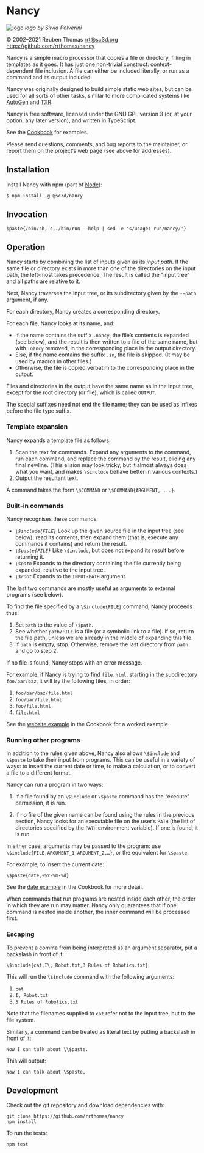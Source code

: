 # Nancy

![logo](logo/nancy-small.png) _logo by Silvia Polverini_

© 2002–2021 Reuben Thomas <rrt@sc3d.org>  
<https://github.com/rrthomas/nancy>

Nancy is a simple macro processor that copies a file or directory, filling
in templates as it goes. It has just one non-trivial construct:
context-dependent file inclusion. A file can either be included literally,
or run as a command and its output included.

Nancy was originally designed to build simple static web sites, but can be
used for all sorts of other tasks, similar to more complicated systems like
[AutoGen] and [TXR].

[AutoGen]: http://autogen.sourceforge.net
[TXR]: http://www.nongnu.org/txr

Nancy is free software, licensed under the GNU GPL version 3 (or, at your
option, any later version), and written in TypeScript.

See the [Cookbook](Cookbook.md) for examples.

Please send questions, comments, and bug reports to the maintainer, or
report them on the project’s web page (see above for addresses).

## Installation

Install Nancy with npm (part of [Node](https://nodejs.org/en/)):

```
$ npm install -g @sc3d/nancy
```

## Invocation

```
$paste{/bin/sh,-c,./bin/run --help | sed -e 's/usage: run/nancy/'}
```

## Operation <a name="operation"></a>

Nancy starts by combining the list of inputs given as its _input path_. If
the same file or directory exists in more than one of the directories on the
input path, the left-most takes precedence. The result is called the "input
tree" and all paths are relative to it.

Next, Nancy traverses the input tree, or its subdirectory given by the `--path`
argument, if any.

For each directory, Nancy creates a corresponding directory.

For each file, Nancy looks at its name, and:

+ If the name contains the suffix `.nancy`, the file’s contents is expanded
  (see below), and the result is then written to a file of the same name,
  but with `.nancy` removed, in the corresponding place in the output
  directory.
+ Else, if the name contains the suffix `.in`, the file is skipped. (It may
  be used by macros in other files.)
+ Otherwise, the file is copied verbatim to the corresponding place in the
  output.

Files and directories in the output have the same name as in the input tree,
except for the root directory (or file), which is called `OUTPUT`.

The special suffixes need not end the file name; they can be used as infixes
before the file type suffix.

### Template expansion

Nancy expands a template file as follows:

1. Scan the text for commands. Expand any arguments to the command, run each
   command, and replace the command by the result, eliding any final newline.
   (This elision may look tricky, but it almost always does what you want, and
   makes `\$include` behave better in various contexts.)
2. Output the resultant text.

A command takes the form `\$COMMAND` or `\$COMMAND{ARGUMENT, ...}`.

### Built-in commands

Nancy recognises these commands:

* *`\$include{FILE}`* Look up the given source file in the input tree (see
  below); read its contents, then expand them (that is, execute any commands it
  contains) and return the result.
* *`\$paste{FILE}`* Like `\$include`, but does not expand its result before
  returning it.
* *`\$path`* Expands to the directory containing the file currently being
  expanded, relative to the input tree.
* *`\$root`* Expands to the `INPUT-PATH` argument.

The last two commands are mostly useful as arguments to external programs (see
below).

To find the file specified by a `\$include{FILE}` command, Nancy proceeds
thus:

1. Set `path` to the value of `\$path`.
2. See whether `path/FILE` is a file (or a symbolic link to a file). If so,
   return the file path, unless we are already in the middle of expanding
   this file.
3. If `path` is empty, stop. Otherwise, remove the last directory from `path`
   and go to step 2.

If no file is found, Nancy stops with an error message.

For example, if Nancy is trying to find `file.html`, starting in the
subdirectory `foo/bar/baz`, it will try the following files, in order:

1. `foo/bar/baz/file.html`
2. `foo/bar/file.html`
3. `foo/file.html`
4. `file.html`

See the [website example](Cookbook.md#website-example) in the Cookbook for a
worked example.

### Running other programs

In addition to the rules given above, Nancy also allows `\$include` and
`\$paste` to take their input from programs. This can be useful in a variety
of ways: to insert the current date or time, to make a calculation, or to
convert a file to a different format.

Nancy can run a program in two ways:

1. If a file found by an `\$include` or `\$paste` command has the “execute”
   permission, it is run.

2. If no file of the given name can be found using the rules in the previous
   section, Nancy looks for an executable file on the user’s `PATH` (the
   list of directories specified by the `PATH` environment variable). If one is
   found, it is run.

In either case, arguments may be passed to the program: use
`\$include{FILE,ARGUMENT_1,ARGUMENT_2,…}`, or the equivalent for `\$paste`.

For example, to insert the current date:

```
\$paste{date,+%Y-%m-%d}
```

See the [date example](Cookbook.md#date-example) in the Cookbook for more
detail.

When commands that run programs are nested inside each other, the order in
which they are run may matter. Nancy only guarantees that if one command is
nested inside another, the inner command will be processed first.

[FIXME]: # (Add example where this is significant)

### Escaping

To prevent a comma from being interpreted as an argument separator, put a
backslash in front of it:

```
\$include{cat,I\, Robot.txt,3 Rules of Robotics.txt}
```

This will run the `\$include` command with the following arguments:

1. `cat`
2. `I, Robot.txt`
3. `3 Rules of Robotics.txt`

Note that the filenames supplied to `cat` refer not to the input tree, but
to the file system.

Similarly, a command can be treated as literal text by putting a backslash
in front of it:

```
Now I can talk about \\$paste.
```

This will output:

```
Now I can talk about \$paste.
```

## Development

Check out the git repository and download dependencies with:

```
git clone https://github.com/rrthomas/nancy
npm install
```

To run the tests:

```
npm test
```
